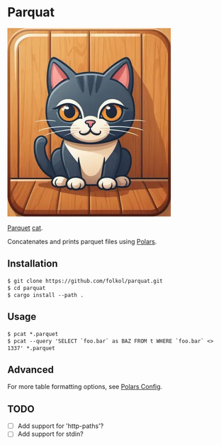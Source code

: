 # Parquat

![parquat icon, a cat sitting on a parquet floor](parquat.png)

[Parquet](https://parquet.apache.org) [cat](https://pubs.opengroup.org/onlinepubs/9699919799/utilities/cat.html).

Concatenates and prints parquet files using [Polars](https://docs.rs/polars/latest/polars/).

## Installation

```
$ git clone https://github.com/folkol/parquat.git
$ cd parquat
$ cargo install --path .
```

## Usage

```
$ pcat *.parquet
$ pcat --query 'SELECT `foo.bar` as BAZ FROM t WHERE `foo.bar` <> 1337' *.parquet
```

## Advanced

For more table formatting options, see [Polars Config](https://docs.rs/polars/latest/polars/#config-with-env-vars).

## TODO

- [ ] Add support for 'http-paths'?
- [ ] Add support for stdin?
